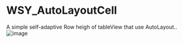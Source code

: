 WSY_AutoLayoutCell
==================

A simple self-adaptive Row heigh of tableView that use AutoLayout..
![image](http://raw.github.com/devSC/WSY_AutoLayoutCell/master/IMG_0123.PNG)
